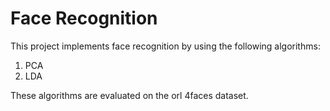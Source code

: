 # Face Recognition

This project implements face recognition by using the following algorithms:

1. PCA
2. LDA

These algorithms are evaluated on the orl 4faces dataset.